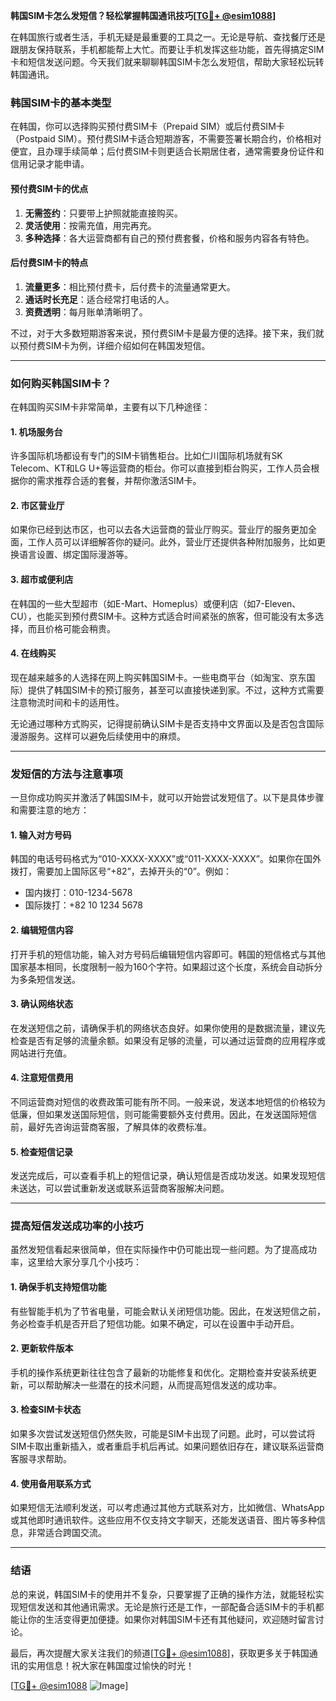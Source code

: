 **韩国SIM卡怎么发短信？轻松掌握韩国通讯技巧[[TG💪+ @esim1088](https://t.me/s/esim1088)]**

在韩国旅行或者生活，手机无疑是最重要的工具之一。无论是导航、查找餐厅还是跟朋友保持联系，手机都能帮上大忙。而要让手机发挥这些功能，首先得搞定SIM卡和短信发送问题。今天我们就来聊聊韩国SIM卡怎么发短信，帮助大家轻松玩转韩国通讯。

### 韩国SIM卡的基本类型

在韩国，你可以选择购买预付费SIM卡（Prepaid SIM）或后付费SIM卡（Postpaid SIM）。预付费SIM卡适合短期游客，不需要签署长期合约，价格相对便宜，且办理手续简单；后付费SIM卡则更适合长期居住者，通常需要身份证件和信用记录才能申请。

#### 预付费SIM卡的优点
1. **无需签约**：只要带上护照就能直接购买。
2. **灵活使用**：按需充值，用完再充。
3. **多种选择**：各大运营商都有自己的预付费套餐，价格和服务内容各有特色。

#### 后付费SIM卡的特点
1. **流量更多**：相比预付费卡，后付费卡的流量通常更大。
2. **通话时长充足**：适合经常打电话的人。
3. **资费透明**：每月账单清晰明了。

不过，对于大多数短期游客来说，预付费SIM卡是最方便的选择。接下来，我们就以预付费SIM卡为例，详细介绍如何在韩国发短信。

---

### 如何购买韩国SIM卡？

在韩国购买SIM卡非常简单，主要有以下几种途径：

#### 1. 机场服务台
许多国际机场都设有专门的SIM卡销售柜台。比如仁川国际机场就有SK Telecom、KT和LG U+等运营商的柜台。你可以直接到柜台购买，工作人员会根据你的需求推荐合适的套餐，并帮你激活SIM卡。

#### 2. 市区营业厅
如果你已经到达市区，也可以去各大运营商的营业厅购买。营业厅的服务更加全面，工作人员可以详细解答你的疑问。此外，营业厅还提供各种附加服务，比如更换语言设置、绑定国际漫游等。

#### 3. 超市或便利店
在韩国的一些大型超市（如E-Mart、Homeplus）或便利店（如7-Eleven、CU），也能买到预付费SIM卡。这种方式适合时间紧张的旅客，但可能没有太多选择，而且价格可能会稍贵。

#### 4. 在线购买
现在越来越多的人选择在网上购买韩国SIM卡。一些电商平台（如淘宝、京东国际）提供了韩国SIM卡的预订服务，甚至可以直接快递到家。不过，这种方式需要注意物流时间和卡的适用性。

无论通过哪种方式购买，记得提前确认SIM卡是否支持中文界面以及是否包含国际漫游服务。这样可以避免后续使用中的麻烦。

---

### 发短信的方法与注意事项

一旦你成功购买并激活了韩国SIM卡，就可以开始尝试发短信了。以下是具体步骤和需要注意的地方：

#### 1. 输入对方号码
韩国的电话号码格式为“010-XXXX-XXXX”或“011-XXXX-XXXX”。如果你在国外拨打，需要加上国际区号“+82”，去掉开头的“0”。例如：
- 国内拨打：010-1234-5678
- 国际拨打：+82 10 1234 5678

#### 2. 编辑短信内容
打开手机的短信功能，输入对方号码后编辑短信内容即可。韩国的短信格式与其他国家基本相同，长度限制一般为160个字符。如果超过这个长度，系统会自动拆分为多条短信发送。

#### 3. 确认网络状态
在发送短信之前，请确保手机的网络状态良好。如果你使用的是数据流量，建议先检查是否有足够的流量余额。如果没有足够的流量，可以通过运营商的应用程序或网站进行充值。

#### 4. 注意短信费用
不同运营商对短信的收费政策可能有所不同。一般来说，发送本地短信的价格较为低廉，但如果发送国际短信，则可能需要额外支付费用。因此，在发送国际短信前，最好先咨询运营商客服，了解具体的收费标准。

#### 5. 检查短信记录
发送完成后，可以查看手机上的短信记录，确认短信是否成功发送。如果发现短信未送达，可以尝试重新发送或联系运营商客服解决问题。

---

### 提高短信发送成功率的小技巧

虽然发短信看起来很简单，但在实际操作中仍可能出现一些问题。为了提高成功率，这里给大家分享几个小技巧：

#### 1. 确保手机支持短信功能
有些智能手机为了节省电量，可能会默认关闭短信功能。因此，在发送短信之前，务必检查手机是否开启了短信功能。如果不确定，可以在设置中手动开启。

#### 2. 更新软件版本
手机的操作系统更新往往包含了最新的功能修复和优化。定期检查并安装系统更新，可以帮助解决一些潜在的技术问题，从而提高短信发送的成功率。

#### 3. 检查SIM卡状态
如果多次尝试发送短信仍然失败，可能是SIM卡出现了问题。此时，可以尝试将SIM卡取出重新插入，或者重启手机后再试。如果问题依旧存在，建议联系运营商客服寻求帮助。

#### 4. 使用备用联系方式
如果短信无法顺利发送，可以考虑通过其他方式联系对方，比如微信、WhatsApp或其他即时通讯软件。这些应用不仅支持文字聊天，还能发送语音、图片等多种信息，非常适合跨国交流。

---

### 结语

总的来说，韩国SIM卡的使用并不复杂，只要掌握了正确的操作方法，就能轻松实现短信发送和其他通讯需求。无论是旅行还是工作，一部配备合适SIM卡的手机都能让你的生活变得更加便捷。如果你对韩国SIM卡还有其他疑问，欢迎随时留言讨论。

最后，再次提醒大家关注我们的频道[[TG💪+ @esim1088](https://t.me/s/esim1088)]，获取更多关于韩国通讯的实用信息！祝大家在韩国度过愉快的时光！

[[TG💪+ @esim1088](https://t.me/s/esim1088) ![Image](https://i.postimg.cc/4NQfJmqS/Snipaste-2025-05-13-00-14-12.png)]